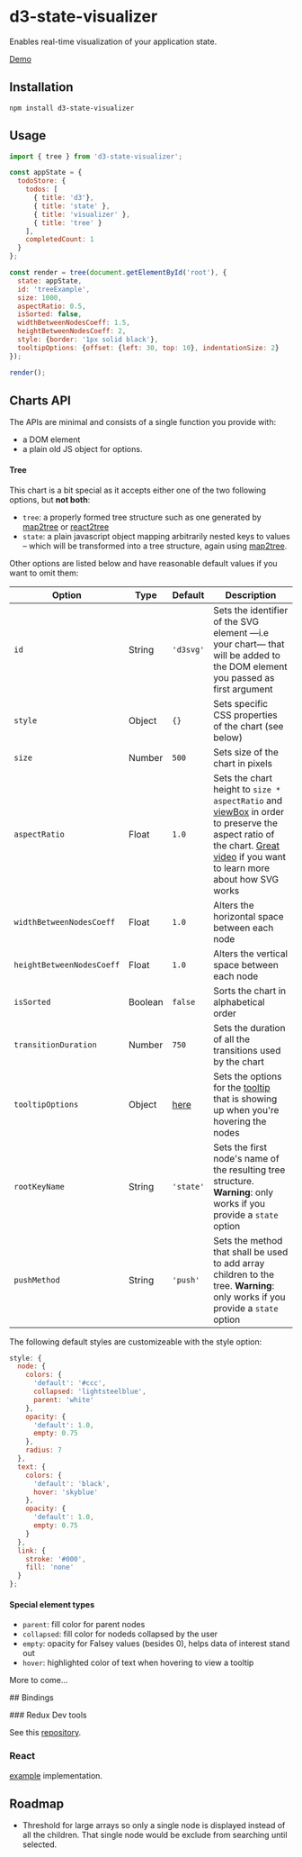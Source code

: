 d3-state-visualizer
===================
Enables real-time visualization of your application state.

[Demo](http://reduxjs.github.io/d3-state-visualizer)

## Installation

`npm install d3-state-visualizer`

## Usage

```javascript
import { tree } from 'd3-state-visualizer';

const appState = {
  todoStore: {
    todos: [
      { title: 'd3'},
      { title: 'state' },
      { title: 'visualizer' },
      { title: 'tree' }
    ],
    completedCount: 1
  }
};

const render = tree(document.getElementById('root'), {
  state: appState,
  id: 'treeExample',
  size: 1000,
  aspectRatio: 0.5,
  isSorted: false,
  widthBetweenNodesCoeff: 1.5,
  heightBetweenNodesCoeff: 2,
  style: {border: '1px solid black'},
  tooltipOptions: {offset: {left: 30, top: 10}, indentationSize: 2}
});

render();
```
## Charts API

The APIs are minimal and consists of a single function you provide with:
- a DOM element
- a plain old JS object for options.

#### Tree

 This chart is a bit special as it accepts either one of the two following options, but **not both**:
 
- `tree`: a properly formed tree structure such as one generated by [map2tree](https://github.com/romseguy/map2tree) or [react2tree](https://github.com/romseguy/react2tree)
- `state`: a plain javascript object mapping arbitrarily nested keys to values – which will be transformed into a tree structure, again using [map2tree](https://github.com/romseguy/map2tree).

Other options are listed below and have reasonable default values if you want to omit them:

Option                    | Type     | Default     | Description
--------------------------|----------|-------------|-------------------------------------------------------------------------
`id`                      | String   | `'d3svg'`   | Sets the identifier of the SVG element —i.e your chart— that will be added to the DOM element you passed as first argument
`style`                   | Object   | `{}`        | Sets specific CSS properties of the chart (see below) 
`size`                    | Number   | `500`       | Sets size of the chart in pixels
`aspectRatio`             | Float    | `1.0`       | Sets the chart height to `size * aspectRatio` and [viewBox](https://developer.mozilla.org/en-US/docs/Web/SVG/Attribute/viewBox) in order to preserve the aspect ratio of the chart. [Great video](https://www.youtube.com/watch?v=FCOeMy7HrBc) if you want to learn more about how SVG works
`widthBetweenNodesCoeff`  | Float    | `1.0`       | Alters the horizontal space between each node
`heightBetweenNodesCoeff` | Float    | `1.0`       | Alters the vertical space between each node
`isSorted`                | Boolean  | `false`     | Sorts the chart in alphabetical order
`transitionDuration`      | Number   | `750`       | Sets the duration of all the transitions used by the chart
`tooltipOptions`          | Object   | [here](https://github.com/romseguy/d3tooltip) | Sets the options for the [tooltip](https://github.com/romseguy/d3tooltip) that is showing up when you're hovering the nodes
`rootKeyName`             | String   | `'state'`   | Sets the first node's name of the resulting tree structure. **Warning**: only works if you provide a `state` option
`pushMethod`              | String   | `'push'`    | Sets the method that shall be used to add array children to the tree. **Warning**: only works if you provide a `state` option


The following default styles are customizeable with the style option:

```javascript
style: {
  node: {
    colors: {
      'default': '#ccc',
      collapsed: 'lightsteelblue',
      parent: 'white'
    },
    opacity: {
      'default': 1.0,
      empty: 0.75
    },
    radius: 7
  },
  text: {
    colors: {
      'default': 'black',
      hover: 'skyblue'
    },
    opacity: {
      'default': 1.0,
      empty: 0.75
    }
  },
  link: {
    stroke: '#000',
    fill: 'none'
  }
};

```
#### Special element types
- `parent`: fill color for parent nodes
- `collapsed`: fill color for nodeds collapsed by the user
- `empty`: opacity for Falsey values (besides 0), helps data of interest stand out
- `hover`: highlighted color of text when hovering to view a tooltip

More to come...


## Bindings

### Redux Dev tools

See this [repository](https://github.com/romseguy/redux-devtools-chart-monitor).

### React

[example](https://github.com/romseguy/d3-state-visualizer/tree/master/examples/react-tree) implementation.

## Roadmap

* Threshold for large arrays so only a single node is displayed instead of all the children. That single node would be exclude from searching until selected.
